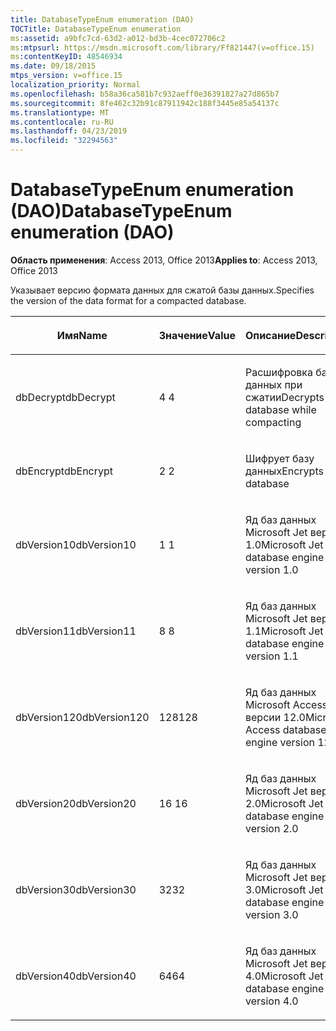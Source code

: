```yaml
---
title: DatabaseTypeEnum enumeration (DAO)
TOCTitle: DatabaseTypeEnum enumeration
ms:assetid: a9bfc7cd-63d2-a012-bd3b-4cec072706c2
ms:mtpsurl: https://msdn.microsoft.com/library/Ff821447(v=office.15)
ms:contentKeyID: 48546934
ms.date: 09/18/2015
mtps_version: v=office.15
localization_priority: Normal
ms.openlocfilehash: b58a36ca581b7c932aeff0e36391827a27d865b7
ms.sourcegitcommit: 8fe462c32b91c87911942c188f3445e85a54137c
ms.translationtype: MT
ms.contentlocale: ru-RU
ms.lasthandoff: 04/23/2019
ms.locfileid: "32294563"
---
```

# <a name="databasetypeenum-enumeration-dao"></a><span data-ttu-id="b97c7-102">DatabaseTypeEnum enumeration (DAO)</span><span class="sxs-lookup"><span data-stu-id="b97c7-102">DatabaseTypeEnum enumeration (DAO)</span></span>


<span data-ttu-id="b97c7-103">**Область применения**: Access 2013, Office 2013</span><span class="sxs-lookup"><span data-stu-id="b97c7-103">**Applies to**: Access 2013, Office 2013</span></span>

<span data-ttu-id="b97c7-104">Указывает версию формата данных для сжатой базы данных.</span><span class="sxs-lookup"><span data-stu-id="b97c7-104">Specifies the version of the data format for a compacted database.</span></span>

<table>
<colgroup>
<col style="width: 33%" />
<col style="width: 33%" />
<col style="width: 33%" />
</colgroup>
<thead>
<tr class="header">
<th><p><span data-ttu-id="b97c7-105">Имя</span><span class="sxs-lookup"><span data-stu-id="b97c7-105">Name</span></span></p></th>
<th><p><span data-ttu-id="b97c7-106">Значение</span><span class="sxs-lookup"><span data-stu-id="b97c7-106">Value</span></span></p></th>
<th><p><span data-ttu-id="b97c7-107">Описание</span><span class="sxs-lookup"><span data-stu-id="b97c7-107">Description</span></span></p></th>
</tr>
</thead>
<tbody>
<tr class="odd">
<td><p><span data-ttu-id="b97c7-108">dbDecrypt</span><span class="sxs-lookup"><span data-stu-id="b97c7-108">dbDecrypt</span></span></p></td>
<td><p><span data-ttu-id="b97c7-109">4 </span><span class="sxs-lookup"><span data-stu-id="b97c7-109">4</span></span></p></td>
<td><p><span data-ttu-id="b97c7-110">Расшифровка базы данных при сжатии</span><span class="sxs-lookup"><span data-stu-id="b97c7-110">Decrypts database while compacting</span></span></p></td>
</tr>
<tr class="even">
<td><p><span data-ttu-id="b97c7-111">dbEncrypt</span><span class="sxs-lookup"><span data-stu-id="b97c7-111">dbEncrypt</span></span></p></td>
<td><p><span data-ttu-id="b97c7-112">2 </span><span class="sxs-lookup"><span data-stu-id="b97c7-112">2</span></span></p></td>
<td><p><span data-ttu-id="b97c7-113">Шифрует базу данных</span><span class="sxs-lookup"><span data-stu-id="b97c7-113">Encrypts database</span></span></p></td>
</tr>
<tr class="odd">
<td><p><span data-ttu-id="b97c7-114">dbVersion10</span><span class="sxs-lookup"><span data-stu-id="b97c7-114">dbVersion10</span></span></p></td>
<td><p><span data-ttu-id="b97c7-115">1 </span><span class="sxs-lookup"><span data-stu-id="b97c7-115">1</span></span></p></td>
<td><p><span data-ttu-id="b97c7-116">Яд баз данных Microsoft Jet версии 1.0</span><span class="sxs-lookup"><span data-stu-id="b97c7-116">Microsoft Jet database engine version 1.0</span></span></p></td>
</tr>
<tr class="even">
<td><p><span data-ttu-id="b97c7-117">dbVersion11</span><span class="sxs-lookup"><span data-stu-id="b97c7-117">dbVersion11</span></span></p></td>
<td><p><span data-ttu-id="b97c7-118">8 </span><span class="sxs-lookup"><span data-stu-id="b97c7-118">8</span></span></p></td>
<td><p><span data-ttu-id="b97c7-119">Яд баз данных Microsoft Jet версии 1.1</span><span class="sxs-lookup"><span data-stu-id="b97c7-119">Microsoft Jet database engine version 1.1</span></span></p></td>
</tr>
<tr class="odd">
<td><p><span data-ttu-id="b97c7-120">dbVersion120</span><span class="sxs-lookup"><span data-stu-id="b97c7-120">dbVersion120</span></span></p></td>
<td><p><span data-ttu-id="b97c7-121">128</span><span class="sxs-lookup"><span data-stu-id="b97c7-121">128</span></span></p></td>
<td><p><span data-ttu-id="b97c7-122">Яд баз данных Microsoft Access версии 12.0</span><span class="sxs-lookup"><span data-stu-id="b97c7-122">Microsoft Access database engine version 12.0</span></span></p></td>
</tr>
<tr class="even">
<td><p><span data-ttu-id="b97c7-123">dbVersion20</span><span class="sxs-lookup"><span data-stu-id="b97c7-123">dbVersion20</span></span></p></td>
<td><p><span data-ttu-id="b97c7-124">16 </span><span class="sxs-lookup"><span data-stu-id="b97c7-124">16</span></span></p></td>
<td><p><span data-ttu-id="b97c7-125">Яд баз данных Microsoft Jet версии 2.0</span><span class="sxs-lookup"><span data-stu-id="b97c7-125">Microsoft Jet database engine version 2.0</span></span></p></td>
</tr>
<tr class="odd">
<td><p><span data-ttu-id="b97c7-126">dbVersion30</span><span class="sxs-lookup"><span data-stu-id="b97c7-126">dbVersion30</span></span></p></td>
<td><p><span data-ttu-id="b97c7-127">32</span><span class="sxs-lookup"><span data-stu-id="b97c7-127">32</span></span></p></td>
<td><p><span data-ttu-id="b97c7-128">Яд баз данных Microsoft Jet версии 3.0</span><span class="sxs-lookup"><span data-stu-id="b97c7-128">Microsoft Jet database engine version 3.0</span></span></p></td>
</tr>
<tr class="even">
<td><p><span data-ttu-id="b97c7-129">dbVersion40</span><span class="sxs-lookup"><span data-stu-id="b97c7-129">dbVersion40</span></span></p></td>
<td><p><span data-ttu-id="b97c7-130">64</span><span class="sxs-lookup"><span data-stu-id="b97c7-130">64</span></span></p></td>
<td><p><span data-ttu-id="b97c7-131">Яд баз данных Microsoft Jet версии 4.0</span><span class="sxs-lookup"><span data-stu-id="b97c7-131">Microsoft Jet database engine version 4.0</span></span></p></td>
</tr>
</tbody>
</table>

